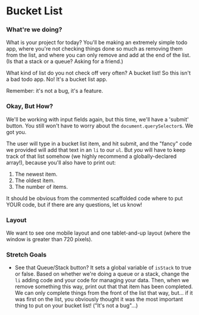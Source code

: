 # Bucket List

### What're we doing?
What is your project for today? You'll be making an extremely simple todo app, where you're not checking things done so much as removing them from the list, and where you can only remove and add at the end of the list. (Is that a stack or a queue? Asking for a friend.)

What kind of list do you not check off very often? A bucket list! So this isn't a bad todo app. No! It's a bucket list app.

Remember: it's not a bug, it's a feature.


### Okay, But How?
We'll be working with input fields again, but this time, we'll have a 'submit' button. You still won't have to worry about the `document.querySelector`s. We got you.

The user will type in a bucket list item, and hit submit, and the "fancy" code we provided will add that text in an `li` to our `ul`. But _you_ will have to keep track of that list somehow (we highly recommend a globally-declared array!), because you'll also have to print out:

1. The newest item.
2. The oldest item.
3. The number of items.

It should be obvious from the commented scaffolded code where to put YOUR code, but if there are any questions, let us know!

### Layout 

We want to see one mobile layout and one tablet-and-up layout (where the window is greater than 720 pixels).

### Stretch Goals

* See that Queue/Stack button? It sets a global variable of `isStack` to true or false. Based on whether we're doing a queue or a stack, change the `li` adding code and your code for managing your data.  Then, when we remove something this way, print out that that item has been completed. We can only complete things from the front of the list that way, but... if it was first on the list,  you obviously thought it was the most important thing to put on your bucket list! ("It's not a bug"...)